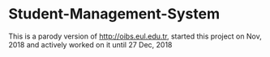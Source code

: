 # Student-Management-System
This is a parody version of http://oibs.eul.edu.tr, started this project on Nov, 2018 and actively worked on it until 27 Dec, 2018 
